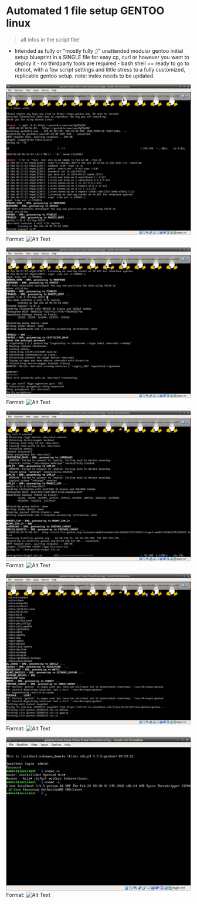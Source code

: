 # Automated 1 file setup GENTOO linux

> all infos in the script file!

-  Intended as fully or "mostly fully ;)" unattended modular gentoo initial setup blueprint in a SINGLE file for easy cp, curl or however you want to deploy it - no thirdparty tools are required - bash shell == ready to go to chroot, with a few script settings and little stress to a fully customized, replicable gentoo setup.
note: index needs to be updated.





![screen1test](img/scrnshts/3.png)
Format: ![Alt Text](url)




![screen1test](img/scrnshts/4.png)
Format: ![Alt Text](url)




![screen1test](img/scrnshts/7.png)
Format: ![Alt Text](url)




![screen1test](img/scrnshts/9.png)
Format: ![Alt Text](url)




![screen1test](img/scrnshts/28.png)
Format: ![Alt Text](url)
